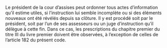 Le président de la cour d’assises peut ordonner tous actes d’information qu’il estime utiles, si l’instruction lui semble incomplète ou si des éléments nouveaux ont été révélés depuis sa clôture.
Il y est procédé soit par le président, soit par l’un de ses assesseurs ou un juge d’instruction qu’il délègue à cette fin. Dans ce cas, les prescriptions du chapitre premier du titre III du livre premier doivent être observées, à l’exception de celles de l’article 182 du présent code.